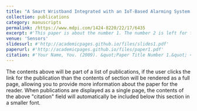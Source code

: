 ```yaml
---
title: "A Smart Wristband Integrated with an IoT-Based Alarming System for Real-Time Sweat Alcohol Monitoring"
collection: publications
category: manuscripts
permalink: /https://www.mdpi.com/1424-8220/22/17/6435
excerpt: #'This paper is about the number 1. The number 2 is left for future work.'
venue: 'Sensors'
slidesurl: #'http://academicpages.github.io/files/slides1.pdf'
paperurl: #'http://academicpages.github.io/files/paper1.pdf'
citation: #'Your Name, You. (2009). &quot;Paper Title Number 1.&quot; <i>Journal 1</i>. 1(1).'
---
```


The contents above will be part of a list of publications, if the user clicks the link for the publication than the contents of section will be rendered as a full page, allowing you to provide more information about the paper for the reader. When publications are displayed as a single page, the contents of the above "citation" field will automatically be included below this section in a smaller font.
